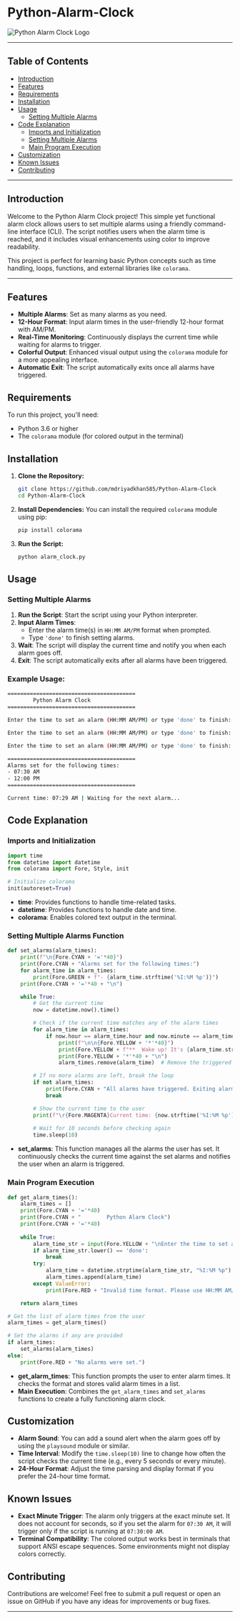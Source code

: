 # Python-Alarm-Clock

![Python Alarm Clock Logo](logo.svg)

---
## Table of Contents
- [Introduction](#introduction)
- [Features](#features)
- [Requirements](#requirements)
- [Installation](#installation)
- [Usage](#usage)
  - [Setting Multiple Alarms](#setting-multiple-alarms)
- [Code Explanation](#code-explanation)
  - [Imports and Initialization](#imports-and-initialization)
  - [Setting Multiple Alarms](#setting-multiple-alarms-function)
  - [Main Program Execution](#main-program-execution)
- [Customization](#customization)
- [Known Issues](#known-issues)
- [Contributing](#contributing)

---
## Introduction

Welcome to the Python Alarm Clock project! This simple yet functional alarm clock allows users to set multiple alarms using a friendly command-line interface (CLI). The script notifies users when the alarm time is reached, and it includes visual enhancements using color to improve readability.

This project is perfect for learning basic Python concepts such as time handling, loops, functions, and external libraries like `colorama`.

---
## Features

- **Multiple Alarms**: Set as many alarms as you need.
- **12-Hour Format**: Input alarm times in the user-friendly 12-hour format with AM/PM.
- **Real-Time Monitoring**: Continuously displays the current time while waiting for alarms to trigger.
- **Colorful Output**: Enhanced visual output using the `colorama` module for a more appealing interface.
- **Automatic Exit**: The script automatically exits once all alarms have triggered.

## Requirements

To run this project, you'll need:
- Python 3.6 or higher
- The `colorama` module (for colored output in the terminal)

## Installation

1. **Clone the Repository:**
   ```bash
   git clone https://github.com/mdriyadkhan585/Python-Alarm-Clock
   cd Python-Alarm-Clock
   ```

2. **Install Dependencies:**
   You can install the required `colorama` module using pip:
   ```bash
   pip install colorama
   ```

3. **Run the Script:**
   ```bash
   python alarm_clock.py
   ```

## Usage

### Setting Multiple Alarms

1. **Run the Script**: Start the script using your Python interpreter.
2. **Input Alarm Times**: 
   - Enter the alarm time(s) in `HH:MM AM/PM` format when prompted.
   - Type `'done'` to finish setting alarms.
3. **Wait**: The script will display the current time and notify you when each alarm goes off.
4. **Exit**: The script automatically exits after all alarms have been triggered.

### Example Usage:
```bash
========================================
        Python Alarm Clock
========================================

Enter the time to set an alarm (HH:MM AM/PM) or type 'done' to finish: 07:30 AM

Enter the time to set an alarm (HH:MM AM/PM) or type 'done' to finish: 12:00 PM

Enter the time to set an alarm (HH:MM AM/PM) or type 'done' to finish: done

========================================
Alarms set for the following times:
- 07:30 AM
- 12:00 PM
========================================

Current time: 07:29 AM | Waiting for the next alarm...
```

## Code Explanation

### Imports and Initialization

```python
import time
from datetime import datetime
from colorama import Fore, Style, init

# Initialize colorama
init(autoreset=True)
```
- **time**: Provides functions to handle time-related tasks.
- **datetime**: Provides functions to handle date and time.
- **colorama**: Enables colored text output in the terminal.

### Setting Multiple Alarms Function

```python
def set_alarms(alarm_times):
    print(f"\n{Fore.CYAN + '='*40}")
    print(Fore.CYAN + "Alarms set for the following times:")
    for alarm_time in alarm_times:
        print(Fore.GREEN + f"- {alarm_time.strftime('%I:%M %p')}")
    print(Fore.CYAN + '='*40 + "\n")

    while True:
        # Get the current time
        now = datetime.now().time()

        # Check if the current time matches any of the alarm times
        for alarm_time in alarm_times:
            if now.hour == alarm_time.hour and now.minute == alarm_time.minute:
                print(f"\n\n{Fore.YELLOW + '*'*40}")
                print(Fore.YELLOW + f"**  Wake up! It's {alarm_time.strftime('%I:%M %p')}  **")
                print(Fore.YELLOW + '*'*40 + "\n")
                alarm_times.remove(alarm_time)  # Remove the triggered alarm from the list

        # If no more alarms are left, break the loop
        if not alarm_times:
            print(Fore.CYAN + "All alarms have triggered. Exiting alarm clock.")
            break

        # Show the current time to the user
        print(f"\r{Fore.MAGENTA}Current time: {now.strftime('%I:%M %p')} | Waiting for the next alarm...", end="")
        
        # Wait for 10 seconds before checking again
        time.sleep(10)
```
- **set_alarms**: This function manages all the alarms the user has set. It continuously checks the current time against the set alarms and notifies the user when an alarm is triggered.

### Main Program Execution

```python
def get_alarm_times():
    alarm_times = []
    print(Fore.CYAN + '='*40)
    print(Fore.CYAN + "        Python Alarm Clock")
    print(Fore.CYAN + '='*40)
    
    while True:
        alarm_time_str = input(Fore.YELLOW + "\nEnter the time to set an alarm (HH:MM AM/PM) or type 'done' to finish: ")
        if alarm_time_str.lower() == 'done':
            break
        try:
            alarm_time = datetime.strptime(alarm_time_str, "%I:%M %p").time()
            alarm_times.append(alarm_time)
        except ValueError:
            print(Fore.RED + "Invalid time format. Please use HH:MM AM/PM format.")

    return alarm_times

# Get the list of alarm times from the user
alarm_times = get_alarm_times()

# Set the alarms if any are provided
if alarm_times:
    set_alarms(alarm_times)
else:
    print(Fore.RED + "No alarms were set.")
```
- **get_alarm_times**: This function prompts the user to enter alarm times. It checks the format and stores valid alarm times in a list.
- **Main Execution**: Combines the `get_alarm_times` and `set_alarms` functions to create a fully functioning alarm clock.

## Customization

- **Alarm Sound**: You can add a sound alert when the alarm goes off by using the `playsound` module or similar.
- **Time Interval**: Modify the `time.sleep(10)` line to change how often the script checks the current time (e.g., every 5 seconds or every minute).
- **24-Hour Format**: Adjust the time parsing and display format if you prefer the 24-hour time format.

## Known Issues

- **Exact Minute Trigger**: The alarm only triggers at the exact minute set. It does not account for seconds, so if you set the alarm for `07:30 AM`, it will trigger only if the script is running at `07:30:00 AM`.
- **Terminal Compatibility**: The colored output works best in terminals that support ANSI escape sequences. Some environments might not display colors correctly.

## Contributing

Contributions are welcome! Feel free to submit a pull request or open an issue on GitHub if you have any ideas for improvements or bug fixes.

---
